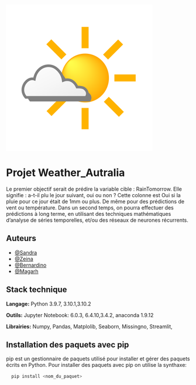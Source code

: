 
<img src = "images/55.svg">

# Projet Weather_Autralia

Le premier objectif serait de prédire la variable cible : RainTomorrow. Elle signifie : a-t-il plu le jour suivant, oui ou non ? Cette colonne est Oui si la pluie pour ce jour était de 1mm ou plus.
De même pour des prédictions de vent ou température.
Dans un second temps, on pourra effectuer des prédictions à long terme, en utilisant des techniques mathématiques d’analyse de séries temporelles, et/ou des réseaux de neurones récurrents.



## Auteurs

- [@Sandra](https://github.com/mbsz21/autraliaWeather)
- [@Zeina](https://github.com/mbsz21/autraliaWeather)
- [@Bernardino](https://github.com/mbsz21/autraliaWeather)
- [@Magarh](https://github.com/mbsz21/autraliaWeather)


## Stack technique

**Langage:** Python 3.9.7, 3.10.1,3.10.2

**Outils:** Jupyter Notebook: 6.0.3, 6.4.10,3.4.2, anaconda 1.9.12

**Librairies:** Numpy, Pandas, Matplolib, Seaborn, Missingno, Streamlit, 

## Installation des paquets avec pip

pip est un gestionnaire de paquets utilisé pour installer et gérer des paquets écrits en Python.
Pour installer des paquets avec pip on utilise la synthaxe:

```bash
  pip install <nom_du_paquet>

```
    
